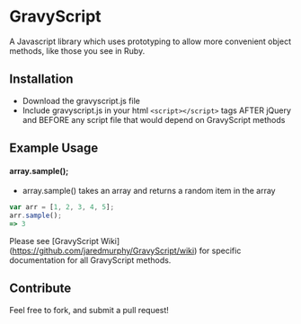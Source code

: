 # GravyScript
A Javascript library which uses prototyping to allow more convenient object methods, like those you see in Ruby. 

## Installation
* Download the gravyscript.js file
* Include gravyscript.js in your html `<script></script>` tags AFTER jQuery and BEFORE any script file that would depend on GravyScript methods

## Example Usage
#### array.sample();
* array.sample() takes an array and returns a random item in the array
```javascript 
var arr = [1, 2, 3, 4, 5];
arr.sample();
=> 3
```
Please see [GravyScript Wiki] (https://github.com/jaredmurphy/GravyScript/wiki) for specific documentation for all GravyScript methods. 

## Contribute
Feel free to fork, and submit a pull request!
